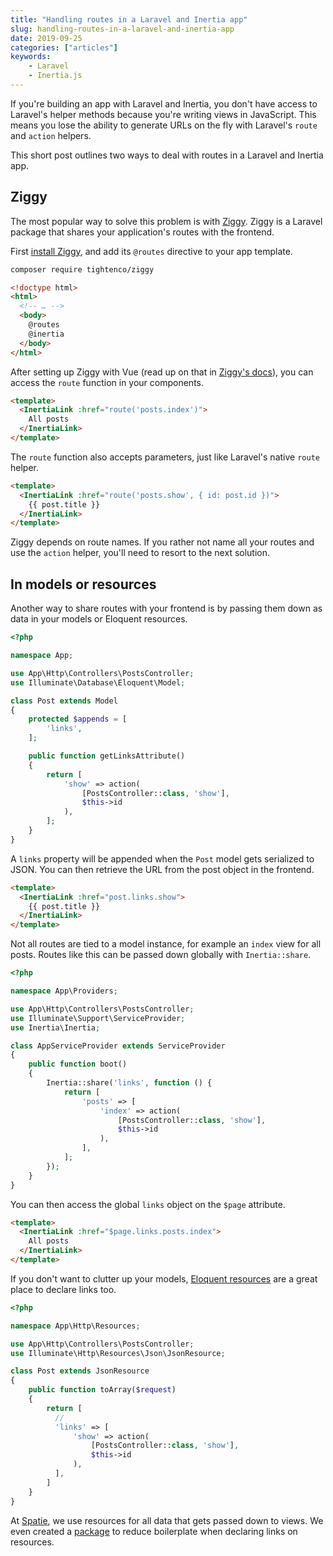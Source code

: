 ```yaml
---
title: "Handling routes in a Laravel and Inertia app"
slug: handling-routes-in-a-laravel-and-inertia-app
date: 2019-09-25
categories: ["articles"]
keywords:
    - Laravel
    - Inertia.js
---
```


If you're building an app with Laravel and Inertia, you don't have access to Laravel's helper methods because you're writing views in JavaScript. This means you lose the ability to generate URLs on the fly with Laravel's `route` and `action` helpers.

This short post outlines two ways to deal with routes in a Laravel and Inertia app.

<!--more-->

## Ziggy

The most popular way to solve this problem is with [Ziggy](https://github.com/tightenco/ziggy). Ziggy is a Laravel package that shares your application's routes with the frontend.

First [install Ziggy](https://github.com/tightenco/ziggy#installation), and add its `@routes` directive to your app template.

```txt
composer require tightenco/ziggy
```

```html
<!doctype html>
<html>
  <!-- … -->
  <body>
    @routes
    @inertia
  </body>
</html>
```

After setting up Ziggy with Vue (read up on that in [Ziggy's docs](https://github.com/tightenco/ziggy#using-with-vue-components)), you can access the `route` function in your components.

```html
<template>
  <InertiaLink :href="route('posts.index')">
    All posts
  </InertiaLink>
</template>
```

The `route` function also accepts parameters, just like Laravel's native `route` helper.

```html
<template>
  <InertiaLink :href="route('posts.show', { id: post.id })">
    {{ post.title }}
  </InertiaLink>
</template>
```

Ziggy depends on route names. If you rather not name all your routes and use the `action` helper, you'll need to resort to the next solution.

## In models or resources

Another way to share routes with your frontend is by passing them down as data in your models or Eloquent resources.

```php
<?php

namespace App;

use App\Http\Controllers\PostsController;
use Illuminate\Database\Eloquent\Model;

class Post extends Model
{
    protected $appends = [
        'links',
    ];

    public function getLinksAttribute()
    {
        return [
            'show' => action(
                [PostsController::class, 'show'],
                $this->id
            ),
        ];
    }
}
```

A `links` property will be appended when the `Post` model gets serialized to JSON. You can then retrieve the URL from the post object in the frontend.

```html
<template>
  <InertiaLink :href="post.links.show">
    {{ post.title }}
  </InertiaLink>
</template>
```

Not all routes are tied to a model instance, for example an `index` view for all posts. Routes like this can be passed down globally with `Inertia::share`.

```php
<?php

namespace App\Providers;

use App\Http\Controllers\PostsController;
use Illuminate\Support\ServiceProvider;
use Inertia\Inertia;

class AppServiceProvider extends ServiceProvider
{
    public function boot()
    {
        Inertia::share('links', function () {
            return [
                'posts' => [
                    'index' => action(
                        [PostsController::class, 'show'],
                        $this->id
                    ),
                ],
            ];
        });
    }
}
```

You can then access the global `links` object on the `$page` attribute.

```html
<template>
  <InertiaLink :href="$page.links.posts.index">
    All posts
  </InertiaLink>
</template>
```

If you don't want to clutter up your models, [Eloquent resources](https://laravel.com/docs/6.x/eloquent-resources) are a great place to declare links too.

```php
<?php

namespace App\Http\Resources;

use App\Http\Controllers\PostsController;
use Illuminate\Http\Resources\Json\JsonResource;

class Post extends JsonResource
{
    public function toArray($request)
    {
        return [
          //
          'links' => [
              'show' => action(
                  [PostsController::class, 'show'],
                  $this->id
              ),
          ],
        ]
    }
}
```

At [Spatie](https://spatie.be), we use resources for all data that gets passed down to views. We even created a [package](https://github.com/spatie/laravel-resource-links) to reduce boilerplate when declaring links on resources.
